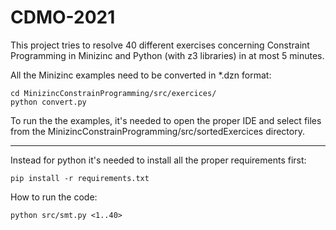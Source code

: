 # CDMO-2021
This project tries to resolve 40 different exercises concerning Constraint Programming in Minizinc and Python (with z3 libraries) in at most 5 minutes. 

All the Minizinc examples need to be converted in *.dzn format:
```console
cd MinizincConstrainProgramming/src/exercices/
python convert.py
```
To run the the examples, it's needed to open the proper IDE and select files from the MinizincConstrainProgramming/src/sortedExercices directory.
<hr/>
Instead for python it's needed to install all the proper requirements first:

```console
pip install -r requirements.txt
```
How to run the code:
```console
python src/smt.py <1..40>
```

